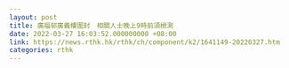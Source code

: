 ```yaml
---
layout: post
title: 廣福邨廣義樓圍封　相關人士晚上9時前須檢測
date: 2022-03-27 16:03:52.000000000 +08:00
link: https://news.rthk.hk/rthk/ch/component/k2/1641149-20220327.htm
categories: rthk
---
```



